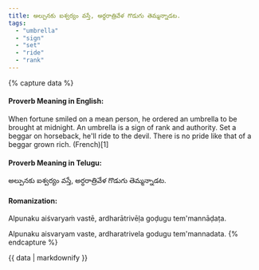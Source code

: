 ```yaml
---
title: అల్పునకు ఐశ్వర్యం వస్తే, అర్ధరాత్రివేళ గొడుగు తెమ్మన్నాడట.
tags:
  - "umbrella"
  - "sign"
  - "set"
  - "ride"
  - "rank"
---
```


{% capture data %}
#### Proverb Meaning in English:
When fortune smiled on a mean person, he ordered an umbrella to be brought at midnight.
An umbrella is a sign of rank and authority.
Set a beggar on horseback, he'll ride to the devil.
There is no pride like that of a beggar grown rich. (French)[1]

#### Proverb Meaning in Telugu:
అల్పునకు ఐశ్వర్యం వస్తే, అర్ధరాత్రివేళ గొడుగు తెమ్మన్నాడట.

#### Romanization:
Alpunaku aiśvaryaṁ vastē, ardharātrivēḷa goḍugu tem'mannāḍaṭa.

Alpunaku aisvaryam vaste, ardharatrivela godugu tem'mannadata.
{% endcapture %}

{{ data | markdownify }}

